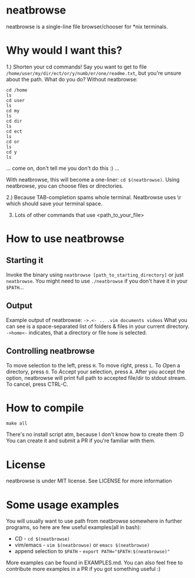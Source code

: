 neatbrowse
==========
neatbrowse is a single-line file browser/chooser for *nix terminals.

# Why would I want this?

1.) Shorten your cd commands!
Say you want to get to file `/home/user/my/dir/ect/or/y/numb/er/one/readme.txt`, but you're unsure about the path. What do you do?
Without neatbrowse:
	
	cd /home
	ls
	cd user
	ls
	cd my
	ls 
	cd dir
	ls
	cd ect
	ls
	cd or
	ls
	cd y
	ls

... come on, don't tell me you don't do this :) ...

With neatbrowse, this will become a one-liner: `cd $(neatbrowse)`. Using neatbrowse, you can choose files or directories.

2.) Because TAB-completion spams whole terminal.
Neatbrowse uses \r which should save your terminal space.

3) Lots of other commands that use <path_to_your_file>

# How to use neatbrowse

## Starting it
Invoke the binary using `neatbrowse [path_to_starting_directory]` or just `neatbrowse`.
You might need to use `./neatbrowse` if you don't have it in your `$PATH`...

## Output
Example output of neatbrowse: `->.<- .. .vim documents videos`
What you can see is a space-separated list of folders & files in your current directory. 
`->home<-` indicates, that a directory or file `home` is selected.

## Controlling neatbrowse
To move selection to the left, press `H`. To move right, press `L`.
To *O*pen a directory, press `O`.
To *A*ccept your selection, press `A`. After you accept the option, neatbrowse will print full path to accepted file/dir to stdout stream.
To cancel, press CTRL-C.

# How to compile

	make all

There's no install script atm, because I don't know how to create them :D You can create it and submit a PR if you're familiar with them.

# License
neatbrowse is under MIT license. See LICENSE for more information

# Some usage examples
You will usually want to use path from neatbrowse somewhere in further programs, so here are few useful examples(all in bash):
* CD - `cd $(neatbrowse)`
* vim/emacs - `vim $(neatbrowse)` or `emacs $(neatbrowse)`
* append selection to `$PATH` - `export PATH="$PATH:$(neatbrowse)"`

More examples can be found in EXAMPLES.md. You can also feel free to contribute more examples in a PR if you got something useful :)
